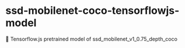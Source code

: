 # ssd-mobilenet-coco-tensorflowjs-model
📝 Tensorflow.js pretrained model of ssd_mobilenet_v1_0.75_depth_coco
